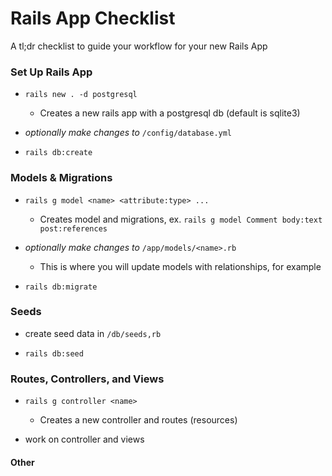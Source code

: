 # Rails App Checklist
A tl;dr checklist to guide your workflow for your new Rails App

### Set Up Rails App

- `rails new . -d postgresql`
  - Creates a new rails app with a postgresql db (default is sqlite3)

- _optionally make changes to_ `/config/database.yml`

- `rails db:create`

### Models & Migrations

- `rails g model <name> <attribute:type> ...`
  - Creates model and migrations, ex. `rails g model Comment body:text post:references`

- _optionally make changes to_ `/app/models/<name>.rb`
  - This is where you will update models with relationships, for example

- `rails db:migrate`

### Seeds

- create seed data in `/db/seeds,rb`

- `rails db:seed`

### Routes, Controllers, and Views

- `rails g controller <name>`
  - Creates a new controller and routes (resources)
  
- work on controller and views

#### Other ####
  

